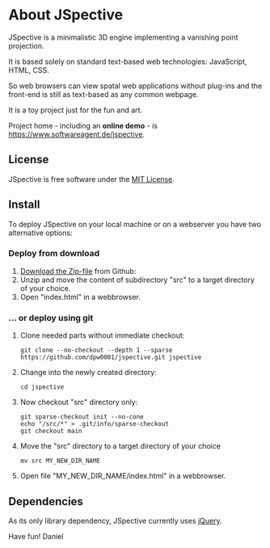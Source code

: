 # About JSpective
JSpective is a minimalistic 3D engine implementing a vanishing point projection.

It is based solely on standard text-based web technologies: JavaScript, HTML, CSS.

So web browsers can view spatal web applications without plug-ins
and the front-end is still as text-based as any common webpage.

It is a toy project just for the fun and art.

Project home - including an **online demo** - is  
<a href="https://www.softwareagent.de/jspective">https://www.softwareagent.de/jspective</a>.<br/>

## License
JSpective is free software under the <a target="_blank" href="https://www.tldrlegal.com/license/mit-license">MIT License</a>.

## Install

To deploy JSpective on your local machine or on a webserver
you have two alternative options:

### Deploy from download
1. [Download the Zip-file](https://github.com/dpw0001/jspective/archive/refs/heads/main.zip) from Github: 
2. Unzip and move the content of subdirectory "src" to a target directory of your choice.
3. Open "index.html" in a webbrowser.

### ... or deploy using git
1. Clone needed parts without immediate checkout:
	```
	git clone --no-checkout --depth 1 --sparse https://github.com/dpw0001/jspective.git jspective
	```
2. Change into the newly created directory:
	```
	cd jspective
	```
3. Now checkout "src" directory only:
	```
	git sparse-checkout init --no-cone
	echo "/src/*" > .git/info/sparse-checkout
	git checkout main
	```
4. Move the "src" directory to a target directory of your choice
	```
	mv src MY_NEW_DIR_NAME
	```
5. Open file "MY_NEW_DIR_NAME/index.html" in a webbrowser.

## Dependencies
As its only library dependency, JSpective currently uses <a target="_blank" href="https://jquery.com">jQuery</a>.


Have fun!
Daniel

